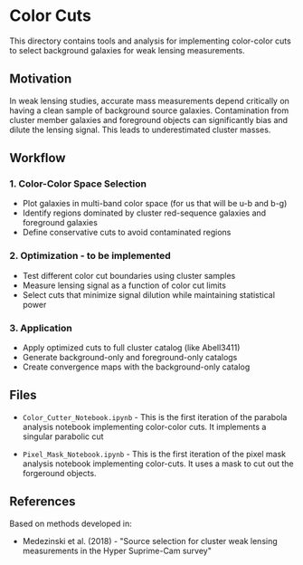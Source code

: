 # Color Cuts

This directory contains tools and analysis for implementing color-color cuts to select background galaxies for weak lensing measurements.

## Motivation

In weak lensing studies, accurate mass measurements depend critically on having a clean sample of background source galaxies. 
Contamination from cluster member galaxies and foreground objects can significantly bias and dilute the lensing signal. 
This leads to underestimated cluster masses.  


## Workflow

### 1. Color-Color Space Selection
- Plot galaxies in multi-band color space (for us that will be u-b and b-g)
- Identify regions dominated by cluster red-sequence galaxies and foreground galaxies
- Define conservative cuts to avoid contaminated regions

### 2. Optimization - to be implemented 
- Test different color cut boundaries using cluster samples
- Measure lensing signal as a function of color cut limits
- Select cuts that minimize signal dilution while maintaining statistical power

### 3. Application
- Apply optimized cuts to full cluster catalog (like Abell3411)
- Generate background-only and foreground-only catalogs
- Create convergence maps with the background-only catalog

## Files
- `Color_Cutter_Notebook.ipynb` - This is the first iteration of the parabola analysis notebook implementing color-color cuts. It implements a singular parabolic cut

- `Pixel_Mask_Notebook.ipynb` - This is the first iteration of the pixel mask analysis notebook implementing color-cuts. It uses a mask to cut out the forgeround objects. 

## References

Based on methods developed in:
- Medezinski et al. (2018) - "Source selection for cluster weak lensing measurements in the Hyper Suprime-Cam survey"
